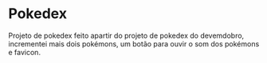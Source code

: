 # Pokedex
Projeto de pokedex feito apartir do projeto de pokedex do devemdobro, incrementei mais dois pokémons, um botão para ouvir o som dos pokémons e favicon.
